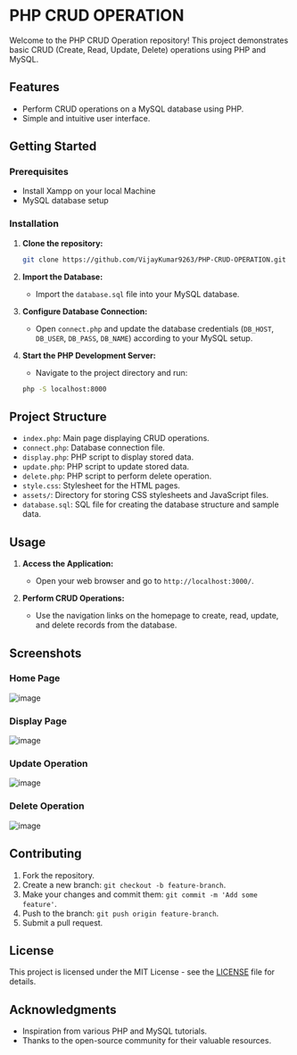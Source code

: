 # PHP CRUD OPERATION

Welcome to the PHP CRUD Operation repository! This project demonstrates basic CRUD (Create, Read, Update, Delete) operations using PHP and MySQL.

## Features
- Perform CRUD operations on a MySQL database using PHP.
- Simple and intuitive user interface.

## Getting Started

### Prerequisites
- Install Xampp on your local Machine
- MySQL database setup

### Installation
1. **Clone the repository:**
    ```bash
    git clone https://github.com/VijayKumar9263/PHP-CRUD-OPERATION.git
    ```

2. **Import the Database:**
    - Import the `database.sql` file into your MySQL database.

3. **Configure Database Connection:**
    - Open `connect.php` and update the database credentials (`DB_HOST`, `DB_USER`, `DB_PASS`, `DB_NAME`) according to your MySQL setup.

4. **Start the PHP Development Server:**
    - Navigate to the project directory and run:
    ```bash
    php -S localhost:8000
    ```

## Project Structure
- `index.php`: Main page displaying CRUD operations.
- `connect.php`: Database connection file.
- `display.php`: PHP script to display stored data.
- `update.php`: PHP script to update stored data.
- `delete.php`: PHP script to perform delete operation.
- `style.css`: Stylesheet for the HTML pages.
- `assets/`: Directory for storing CSS stylesheets and JavaScript files.
- `database.sql`: SQL file for creating the database structure and sample data.

## Usage
1. **Access the Application:**
    - Open your web browser and go to `http://localhost:3000/`.

2. **Perform CRUD Operations:**
    - Use the navigation links on the homepage to create, read, update, and delete records from the database.

## Screenshots

### Home Page
![image](https://github.com/VijayKumar9263/PHP-CRUD-OPERATION/assets/134833144/2b09f6b9-c902-4c55-a0de-e611c4dacc6a)

### Display Page
![image](https://github.com/VijayKumar9263/PHP-CRUD-OPERATION/assets/134833144/ff3e64e4-81f3-404d-99f4-90ad85ef670f)

### Update Operation
![image](https://github.com/VijayKumar9263/PHP-CRUD-OPERATION/assets/134833144/656d42f3-8fc8-43d4-984c-d99c351b1a70)

### Delete Operation
![image](https://github.com/VijayKumar9263/PHP-CRUD-OPERATION/assets/134833144/8780a195-ded2-4ca0-8fd2-5873a6a05b04)

## Contributing
1. Fork the repository.
2. Create a new branch: `git checkout -b feature-branch`.
3. Make your changes and commit them: `git commit -m 'Add some feature'`.
4. Push to the branch: `git push origin feature-branch`.
5. Submit a pull request.

## License
This project is licensed under the MIT License - see the [LICENSE](LICENSE) file for details.

## Acknowledgments
- Inspiration from various PHP and MySQL tutorials.
- Thanks to the open-source community for their valuable resources.

